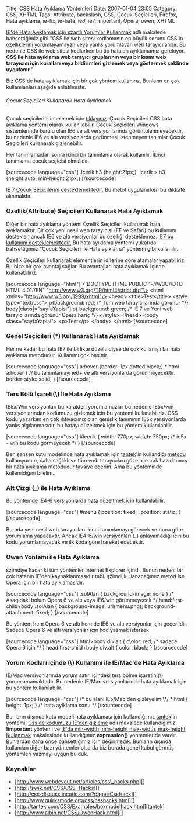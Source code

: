 Title: CSS Hata Ayıklama Yöntemleri
Date: 2007-01-04 23:05
Category: CSS, XHTML
Tags: Attribute, backslash, CSS, Çocuk-Seçicileri, Firefox, Hata ayıklama, ie-fix, ie-hata, ie6, ie7, important, Opera, owen, XHTML

[IE'de Hata Ayıklamak için şžartlı Yorumlar Kullanmak][] adlı makalede
bahsettiğimiz gibi "CSS ile web sitesi kodlamanın en büyük sorunu CSS'in
özelliklerini yorumlayamayan veya yanlış yorumlayan web tarayıcılarıdır.
Bu nedenle CSS ile web sitesi kodlarken bu tip hataları ayıklamamız
gerekiyor. **CSS ile hata ayıklama web tarayıcı gruplarının veya bir
kısım web tarayıcısı için kuralları veya bildirimleri gizlemek veya
göstermek şeklinde uygulanır.**"<!--more-->

Biz CSS'de hata ayıklamak için bir çok yöntem kullanırız. Bunların en
çok kullanılanları aşağıda anlatılmıştır.

###### Çocuk Seçicileri Kullanarak Hata Ayıklamak

Çocuk seçicilerini incelemek için [tıklayınız][]. Çocuk Seçicileri CSS
hata ayıklama yöntemi olarak kullanılabilir. Çocuk Seçicileri Windows
sistemlerinde kurulu olan IE6 ve alt versiyonlarında
görüntülenmeyecektir, bu nedenle IE6 ve altı versiyonlarda görünmesi
istenmeyen tanımlar Çocuk Seçicileri kullanarak gizlenebilir.

Her tanımlamadan sonra ikinci bir tanımlama olarak kullanılır. İkinci
tanımlama çocuk seçicisi olmalıdır.

[sourcecode language="css"] .icerik h3 {height:21px;} .icerik \> h3
{height:auto; min-height:21px;} [/sourcecode]

[IE 7 Çocuk Seçicilerini desteklemektedir.][] Bu metot uygulanırken bu
dikkate alınmalıdır.

### Özellik(Attribute) Seçicileri Kullanarak Hata Ayıklamak

Diğer bir hata ayıklama yöntemi Özellik Seçicileri kullanarak hata
ayıklamaktır. Bir çok yeni nesil web tarayıcısı (FF ve Safari) bu
kullanımı destekler, ancak IE6 ve altı versiyonlar bu özelliği
desteklemez. [IE7 bu kullanımı desteklemektedir.][IE 7 Çocuk
Seçicilerini desteklemektedir.] Bu hata ayıklama yöntemi yukarıda
bahsettiğimiz "Çocuk Seçicileri ile Hata ayıklama" yöntemi gibi
kullanılır.

Özellik Seçicileri kullanarak elementlerin id'lerine göre atamalar
yapabiliriz. Bu bize bir çok avantaj sağlar. Bu avantajları hata
ayıklamak içinde kullanabiliriz.

[sourcecode language="html"] \<!DOCTYPE HTML PUBLIC "-//W3C//DTD HTML
4.01//EN" "http://www.w3.org/TR/html4/strict.dtd"\> \<html
xmlns="http://www.w3.org/1999/xhtml"\> \<head\> \<title\>Test\</title\>
\<style type="text/css"\> p{background: red; /\* Tüm web tarayıcılarında
görünür \*/} body[class|="sayfaYapisi"] p{ background: green; /\* IE 7
ve Yeni web tarayıcılarında görünür Opera hariç \*/} \</style\>
\</head\> \<body class="sayfaYapisi"\> \<p\>Test\</p\> \</body\>
\</html\> [/sourcecode]

### Genel Seçicileri (\*) Kullanarak Hata Ayıklamak

Her ne kadar bu hata IE7 ile birlikte düzeltildiyse de çok kullanışlı
bir hata ayıklama metodudur. Kullanımı çok basittir.

[sourcecode language="css"] a:hover {border: 1px dotted black;} \* html
a:hover { // bu tanımlamayı ie6+ ve altı versiyonlarda görünmeyecektir.
border-style: solid; } [/sourcecode]

### Ters Bölü İşareti(\\) İle Hata Ayıklama

IE5x/Win versiyonları bu karakteri yorumlamazlar bu nedenle IE5x/win
versiyonlarından kodumuzu gizlemek için bu yöntemi kullanabiliriz. CSS
kodu yazarken en çok ihtiyacımız olan genişlik tanımının IE5x
versiyonlarda yanlış algılanmasıdır. bu hatayı düzeltmek için bu yöntem
kullanılabilir.

[sourcecode language="css"] \#icerik { width: 770px; wid\\th: 750px; /\*
ie5x - win bu kodu görmeyecek \*/ } [/sourcecode]

Ben şahsen kutu modelinde hata ayıklamak için [tantek][]'in kullandığı
[metodu][] kullanıyorum, daha sağlıklı ve tüm web tarayıcıları göze
alınarak hazırlanmış bir hata ayıklama metodudur tavsiye ederim. Ama bu
yönteminde kullanıldığını bilelim.

### Alt Çizgi (\_) ile Hata Ayıklama

Bu yöntemde IE4-6 versiyonlarda hata düzeltmek için kullanılabilir.

[sourcecode language="css"] \#menu { position: fixed; \_position:
static; } [/sourcecode]

Burada yeni nesil web tarayıcıları ikinci tanımlamayı görecek ve buna
göre yorumlama yapacaktır. Ancak IE4-6/win versiyonları (\_)
anlayamadığı için bu kodu yorumlamayacak ve ilk koda göre hareket
edecektir.

### Owen Yöntemi ile Hata Ayıklama

şžimdiye kadar ki tüm yöntemler Internet Explorer içindi. Bunun nedeni
bir çok hatanın IE'den kaynaklanmasıdır tabi. şžimdi kullanacağımız
metod ise Opera için bir hata ayıklamasıdır.

[sourcecode language="css"] .solAlan { background-image: none } /\*
Asagidaki bolum Opera 6 ve altı veya IE6/win görünmeyecek \*/
head:first-child+body .solAlan { background-image: url(menu.png);
background-attachment: fixed; } [/sourcecode]

Bu yöntem hem Opera 6 ve altı hem de IE6 ve altı versiyonlar için
geçerlidir. Sadece Opera 6 ve altı versiyonlar için kod yazmak istersek

[sourcecode language="css"] html\>body div.alt { c\\olor: red; /\*
sadece Opera 6 için \*/ } head:first-child+body div.alt { color: black;
} [/sourcecode]

### Yorum Kodları içinde (\\) Kullanımı ile IE/Mac'de Hata Ayıklama

IE/Mac versiyonlarında yorum satırı içindeki ters bölme işaretini(\\)
yorumlamamaktadır. Bu nedenle IE/Mac versiyonlarında hata ayıklamak için
bu yöntem kullanılabilir.

[sourcecode language="css"] /\* bu alani IE5/Mac den gizleyelim \\\*/ \*
html { height: 1px; } /\* hata ayiklama sonu \*/ [/sourcecode]

Bunların dışında kutu modeli hata ayıklaması için kullandığımız
[tantek][1]'in yöntemi, [Css de kodumuzu İE'den gizleme][] adlı makalede
kullandığımız **!important** yöntemi ve [IE'da min-width,
min-height,max-width, max-height Kullanmak][] makalesinde kullandığımız
**expression()** yöntemleride vardır. Bunlardan daha önce bahsettiğimiz
için değinmedik. Bunların dışında kullanılan diğer bazı yöntemler olsa
da biz burada genel kabul görmüş yöntemleri yazmayı uygun bulduk.

### Kaynaklar

-   [http://www.webdevout.net/articles/css\_hacks.php][]
-   [http://swik.net/CSS/CSS+Hacks][]
-   [http://css-discuss.incutio.com/?page=CssHack][]
-   [http://www.quirksmode.org/css/csshacks.html][]
-   [http://tantek.com/CSS/Examples/boxmodelhack.html][tantek]
-   [http://www.albin.net/CSS/OwenHack.html][]

</p>

  [IE'de Hata Ayıklamak için şžartlı Yorumlar Kullanmak]: http://www.fatihhayrioglu.com/iede-hata-ayiklamak-icin-sartli-yorumlar-kullanmak/
    "IE'de Hata Ayıklamak için şartlı Yorumlar Kullanmak"
  [tıklayınız]: http://www.fatihhayrioglu.com/xhtml-sayfa-yapisi-ve-css-kullanimi/
  [IE 7 Çocuk Seçicilerini desteklemektedir.]: http://www.fatihhayrioglu.com/internet-explorer-7-ve-css/
  [tantek]: http://tantek.com/CSS/Examples/boxmodelhack.html
  [metodu]: http://www.fatihhayrioglu.com/kutu-modeli-sorunlari-ve-cozumleri/
  [1]: http://www.fatihhayrioglu.com/?p=13
  [Css de kodumuzu İE'den gizleme]: http://www.fatihhayrioglu.com/?p=31
  [IE'da min-width, min-height,max-width, max-height Kullanmak]: http://www.fatihhayrioglu.com/?p=182
  [http://www.webdevout.net/articles/css\_hacks.php]: http://www.webdevout.net/articles/css_hacks.php
  [http://swik.net/CSS/CSS+Hacks]: http://swik.net/CSS/CSS+Hacks
  [http://css-discuss.incutio.com/?page=CssHack]: http://css-discuss.incutio.com/?page=CssHack
  [http://www.quirksmode.org/css/csshacks.html]: http://www.quirksmode.org/css/csshacks.html
  [http://www.albin.net/CSS/OwenHack.html]: http://www.albin.net/CSS/OwenHack.html

